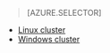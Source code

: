 > [AZURE.SELECTOR]
- [Linux cluster](/documentation/articles/hdinsight-use-oozie-linux-mac)
- [Windows cluster](/documentation/articles/hdinsight-use-oozie)

